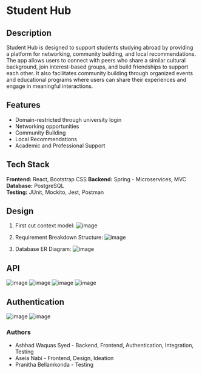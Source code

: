 # Student Hub

## Description
Student Hub is designed to support students studying abroad by providing a platform for networking, community building, and local recommendations. The app allows users to connect with peers who share a similar cultural background, join interest-based groups, and build friendships to support each other. It also facilitates community building through organized events and educational programs where users can share their experiences and engage in meaningful interactions.

## Features
- Domain-restricted through university login
- Networking opportunities
-	Community Building
-	Local Recommendations
-	Academic and Professional Support

## Tech Stack
**Frontend:** React, Bootstrap CSS
**Backend:** Spring - Microservices, MVC 
**Database:** PostgreSQL  
**Testing:** JUnit, Mockito, Jest, Postman

## Design
1. First cut context model:
![image](https://github.com/user-attachments/assets/f5d5a3ae-f241-492f-842b-cd336c083d59)

2. Requirement Breakdown Structure:
![image](https://github.com/user-attachments/assets/47e27fe4-8083-46a4-9e41-ce5e1eb78585)

3. Database ER Diagram:
![image](https://github.com/user-attachments/assets/5d1b45b3-ba72-434f-88e1-b1b085de5960)

## API
![image](https://github.com/user-attachments/assets/f52489cb-73b6-46bc-a020-a7ce0b6a9dfd)
![image](https://github.com/user-attachments/assets/26b2d2de-ebc5-443d-9333-f0b5078ba8e2)
![image](https://github.com/user-attachments/assets/dac4523b-aff3-44fd-b498-4cc2ac428fc5)
![image](https://github.com/user-attachments/assets/56c48a09-c24d-4485-94c1-de2041abd728)

## Authentication
![image](https://github.com/user-attachments/assets/97b759a3-a38c-47de-877d-901d8f8ae314)
![image](https://github.com/user-attachments/assets/2217c02c-450d-4592-a446-339c45f9e713)


### Authors
* Ashhad Waquas Syed - Backend, Frontend, Authentication, Integration, Testing
* Aseia Nabi - Frontend, Design, Ideation
* Pranitha Bellamkonda - Testing

